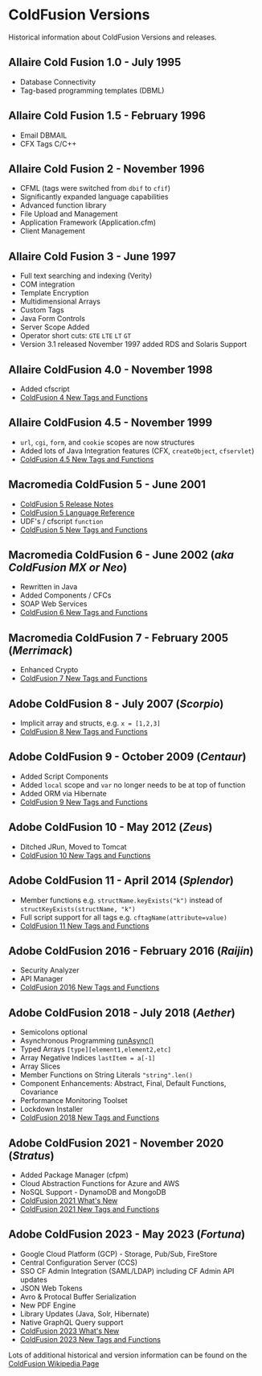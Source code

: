 # ColdFusion Versions

Historical information about ColdFusion Versions and releases.

## Allaire Cold Fusion 1.0 - July 1995

* Database Connectivity
* Tag-based programming templates (DBML)

## Allaire Cold Fusion 1.5 - February 1996

* Email DBMAIL
* CFX Tags C/C++

## Allaire Cold Fusion 2 - November 1996

* CFML (tags were switched from `dbif` to `cfif`)
* Significantly expanded language capabilities
* Advanced function library
* File Upload and Management
* Application Framework (Application.cfm)
* Client Management

## Allaire Cold Fusion 3 - June 1997

* Full text searching and indexing (Verity)
* COM integration
* Template Encryption
* Multidimensional Arrays
* Custom Tags
* Java Form Controls
* Server Scope Added
* Operator short cuts: `GTE` `LTE` `LT` `GT`
* Version 3.1 released November 1997 added RDS and Solaris Support

## Allaire ColdFusion 4.0 - November 1998

* Added cfscript
* [ColdFusion 4 New Tags and Functions](/cf4)

## Allaire ColdFusion 4.5 - November 1999

* `url`, `cgi`, `form`, and `cookie` scopes are now structures
* Added lots of Java Integration features (CFX, `createObject`, `cfservlet`)
* [ColdFusion 4.5 New Tags and Functions](/cf45)

## Macromedia ColdFusion 5 - June 2001

* [ColdFusion 5 Release Notes](https://web.archive.org/web/20151001110848/www.adobe.com/support/coldfusion/releasenotes/5/server/releasenotes_5.htm)
* [ColdFusion 5 Language Reference](https://download.macromedia.com/pub/documentation/en/coldfusion/5/cf5_cfml_ref.pdf)
* UDF's / cfscript `function`
* [ColdFusion 5 New Tags and Functions](/cf5)

## Macromedia ColdFusion 6 - June 2002 (_aka ColdFusion MX or Neo_)

* Rewritten in Java
* Added Components / CFCs
* SOAP Web Services
* [ColdFusion 6 New Tags and Functions](/cf6)

## Macromedia ColdFusion 7 - February 2005 (_Merrimack_)

* Enhanced Crypto
* [ColdFusion 7 New Tags and Functions](/cf7)

## Adobe ColdFusion 8 - July 2007 (_Scorpio_)

* Implicit array and structs, e.g. `x = [1,2,3]`
* [ColdFusion 8 New Tags and Functions](/cf8)

## Adobe ColdFusion 9 - October 2009 (_Centaur_)

* Added Script Components
* Added `local` scope and `var` no longer needs to be at top of function
* Added ORM via Hibernate
* [ColdFusion 9 New Tags and Functions](/cf9)

## Adobe ColdFusion 10 - May 2012 (_Zeus_)

* Ditched JRun, Moved to Tomcat
* [ColdFusion 10 New Tags and Functions](/cf10)

## Adobe ColdFusion 11 - April 2014 (_Splendor_)

* Member functions e.g. `structName.keyExists("k")` instead of `structKeyExists(structName, "k")`
* Full script support for all tags e.g. `cftagName(attribute=value)`
* [ColdFusion 11 New Tags and Functions](/cf11)

## Adobe ColdFusion 2016 - February 2016 (_Raijin_)

* Security Analyzer
* API Manager
* [ColdFusion 2016 New Tags and Functions](/cf2016)

## Adobe ColdFusion 2018 - July 2018 (_Aether_)

* Semicolons optional
* Asynchronous Programming [runAsync()](/runasync)
* Typed Arrays `[type][element1,element2,etc]`
* Array Negative Indices `lastItem = a[-1]`
* Array Slices
* Member Functions on String Literals `"string".len()`
* Component Enhancements: Abstract, Final, Default Functions, Covariance
* Performance Monitoring Toolset
* Lockdown Installer
* [ColdFusion 2018 New Tags and Functions](/cf2018)

## Adobe ColdFusion 2021 - November 2020 (_Stratus_)

* Added Package Manager (cfpm)
* Cloud Abstraction Functions for Azure and AWS
* NoSQL Support - DynamoDB and MongoDB
* [ColdFusion 2021 What's New](https://community.adobe.com/t5/coldfusion/introducing-adobe-coldfusion-2021-release/m-p/11585468)
* [ColdFusion 2021 New Tags and Functions](/cf2021)

## Adobe ColdFusion 2023 - May 2023 (_Fortuna_)

* Google Cloud Platform (GCP) - Storage, Pub/Sub, FireStore
* Central Configuration Server (CCS)
* SSO CF Admin Integration (SAML/LDAP) including CF Admin API updates
* JSON Web Tokens
* Avro & Protocal Buffer Serialization
* New PDF Engine
* Library Updates (Java, Solr, Hibernate)
* Native GraphQL Query support
* [ColdFusion 2023 What's New](https://community.adobe.com/t5/coldfusion-discussions/live-introducing-the-2023-release-of-adobe-coldfusion/td-p/13797706)
* [ColdFusion 2023 New Tags and Functions](/cf2023)

Lots of additional historical and version information can be found on the [ColdFusion Wikipedia Page](https://en.wikipedia.org/wiki/Adobe_ColdFusion)
